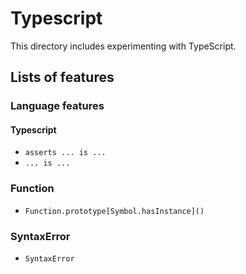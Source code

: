 # Typescript 

This directory includes experimenting with TypeScript. 

## Lists of features 

### Language features 

#### Typescript 

- `asserts ... is ...` 
- `... is ...`

### Function

- `Function.prototype[Symbol.hasInstance]()`

### SyntaxError 
- `SyntaxError`